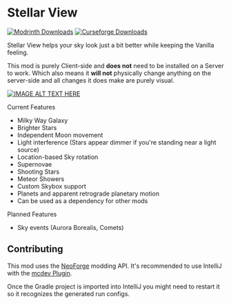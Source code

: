 # Stellar View
[![Modrinth Downloads](https://img.shields.io/modrinth/dt/Iairjv0A?style=for-the-badge&logo=modrinth&label=Modrinth)](https://modrinth.com/mod/stellarview)
[![Curseforge Downloads](https://cf.way2muchnoise.eu/865273.svg?badge_style=for_the_badge)](https://www.curseforge.com/minecraft/mc-mods/stellarview)

Stellar View helps your sky look just a bit better while keeping the Vanilla feeling.

This mod is purely Client-side and **does not** need to be installed on a Server to work.
Which also means it **will not** physically change anything on the server-side and all changes it does make are purely visual.

[![IMAGE ALT TEXT HERE](https://img.youtube.com/vi/asiFL_mAE4M/0.jpg)](https://www.youtube.com/watch?v=asiFL_mAE4M)

Current Features

- Milky Way Galaxy 
- Brighter Stars
- Independent Moon movement
- Light interference (Stars appear dimmer if you're standing near a light source)
- Location-based Sky rotation
- Supernovae
- Shooting Stars
- Meteor Showers
- Custom Skybox support
- Planets and apparent retrograde planetary motion
- Can be used as a dependency for other mods

Planned Features

- Sky events (Aurora Borealis, Comets)

## Contributing

This mod uses the [NeoForge](https://neoforged.net) modding API.
It's recommended to use IntelliJ with the [mcdev Plugin](https://mcdev.io).

Once the Gradle project is imported into IntelliJ you might need to restart it
so it recognizes the generated run configs.